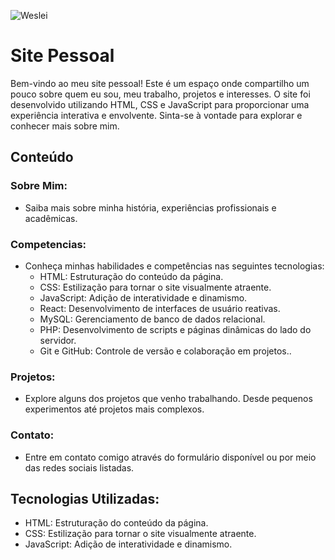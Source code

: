 
![Weslei](https://github.com/WesleiAlmeidaMuniz/SitePessoal/assets/88255036/2cd2994b-6a92-41c4-8c04-d9cd9e44d568)

# Site Pessoal
Bem-vindo ao meu site pessoal! Este é um espaço onde compartilho um pouco sobre quem eu sou, meu trabalho, projetos e interesses. O site foi desenvolvido utilizando HTML, CSS e JavaScript para proporcionar uma experiência interativa e envolvente. Sinta-se à vontade para explorar e conhecer mais sobre mim.

## Conteúdo
### Sobre Mim: 
- Saiba mais sobre minha história, experiências profissionais e acadêmicas.

### Competencias: 
- Conheça minhas habilidades e competências nas seguintes tecnologias:
  - HTML: Estruturação do conteúdo da página.
  - CSS: Estilização para tornar o site visualmente atraente.
  - JavaScript: Adição de interatividade e dinamismo.
  - React: Desenvolvimento de interfaces de usuário reativas.
  - MySQL: Gerenciamento de banco de dados relacional.
  - PHP: Desenvolvimento de scripts e páginas dinâmicas do lado do servidor.
  -  Git e GitHub: Controle de versão e colaboração em projetos..

### Projetos: 
- Explore alguns dos projetos que venho trabalhando. Desde pequenos experimentos até projetos mais complexos.

### Contato: 
- Entre em contato comigo através do formulário disponível ou por meio das redes sociais listadas.

## Tecnologias Utilizadas:
- HTML: Estruturação do conteúdo da página.
- CSS: Estilização para tornar o site visualmente atraente.
- JavaScript: Adição de interatividade e dinamismo.

